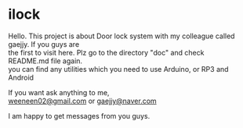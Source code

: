 # ilock

Hello. This project is about Door lock system with my colleague called gaejjy. If you guys are  
the first to visit here. Plz go to the directory "doc" and check  
README.md file again.  
you can find any utilities which you need to use Arduino, or RP3 and Android 

If you want ask anything to me,  
   weeneen02@gmail.com or gaejjy@naver.com

I am happy to get messages from you guys.
